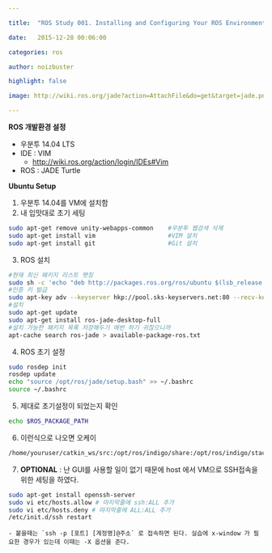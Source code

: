 ```yaml
---

title:  "ROS Study 001. Installing and Configuring Your ROS Environment"

date:   2015-12-28 00:06:00

categories: ros

author: noizbuster

highlight: false

image: http://wiki.ros.org/jade?action=AttachFile&do=get&target=jade.png

---
```


**ROS 개발환경 설정**

* 우분투 14.04 LTS
* IDE : VIM
	* http://wiki.ros.org/action/login/IDEs#Vim
* ROS : JADE Turtle

**Ubuntu Setup**

1. 우분투 14.04를 VM에 설치함
2. 내 입맛대로 초기 세팅
```bash
sudo apt-get remove unity-webapps-common	#우분투 웹검색 삭제
sudo apt-get install vim					#VIM 설치
sudo apt-get install git					#Git 설치
```
3. ROS 설치
```bash
#현재 최신 패키지 리스트 팻칭
sudo sh -c 'echo "deb http://packages.ros.org/ros/ubuntu $(lsb_release -sc) main" > /etc/apt/sources.list.d/ros-latest.list'
#인증 키 발급
sudo apt-key adv --keyserver hkp://pool.sks-keyservers.net:80 --recv-key 0xB01FA116
#설치
sudo apt-get update
sudo apt-get install ros-jade-desktop-full
#설치 가능한 패키지 목록 저장해두기 매번 하기 귀찮으니까
apt-cache search ros-jade > available-package-ros.txt
```
4. ROS 초기 설정
```bash
sudo rosdep init
rosdep update
echo "source /opt/ros/jade/setup.bash" >> ~/.bashrc
source ~/.bashrc
```
5. 제대로 초기설정이 되었는지 확인
```bash
echo $ROS_PACKAGE_PATH
```
6. 이런식으로 나오면 오케이
```bash
/home/youruser/catkin_ws/src:/opt/ros/indigo/share:/opt/ros/indigo/stacks
```
7. **OPTIONAL** : 난 GUI를 사용할 일이 없기 때문에 host 에서 VM으로 SSH접속을 위한 세팅을 하였다.
```bash
sudo apt-get install openssh-server
sudo vi etc/hosts.allow # 마지막줄에 ssh:ALL 추가
sudo vi etc/hosts.deny # 마지막줄에 ALL:ALL 추가
/etc/init.d/ssh restart
```
	- 붙을때는 `ssh -p [포트] [계정명]@주소` 로 접속하면 된다. 실습에 x-window 가 필요한 경우가 있는데 이때는 -X 옵션을 준다.
